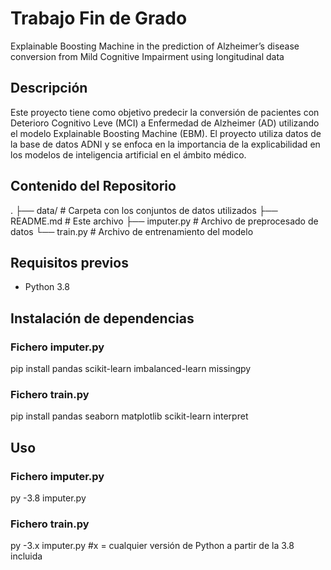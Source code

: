 # Trabajo Fin de Grado

Explainable Boosting Machine in the prediction of Alzheimer’s disease conversion from Mild Cognitive Impairment using longitudinal data

## Descripción

Este proyecto tiene como objetivo predecir la conversión de pacientes con Deterioro Cognitivo Leve (MCI) a Enfermedad de Alzheimer (AD) utilizando el modelo Explainable Boosting Machine (EBM). El proyecto utiliza datos de la base de datos ADNI y se enfoca en la importancia de la explicabilidad en los modelos de inteligencia artificial en el ámbito médico.

## Contenido del Repositorio
.
├── data/ # Carpeta con los conjuntos de datos utilizados
├── README.md # Este archivo
├── imputer.py # Archivo de preprocesado de datos
└── train.py # Archivo de entrenamiento del modelo

## Requisitos previos

- Python 3.8

## Instalación de dependencias 

### Fichero imputer.py

pip install pandas scikit-learn imbalanced-learn missingpy

### Fichero train.py

pip install pandas seaborn matplotlib scikit-learn interpret 

## Uso

### Fichero imputer.py

py -3.8 imputer.py

### Fichero train.py
py -3.x imputer.py    #x = cualquier versión de Python a partir de la 3.8 incluida

